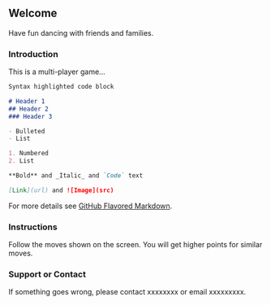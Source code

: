 ## Welcome

Have fun dancing with friends and families.


### Introduction

This is a multi-player game...

```markdown
Syntax highlighted code block

# Header 1
## Header 2
### Header 3

- Bulleted
- List

1. Numbered
2. List

**Bold** and _Italic_ and `Code` text

[Link](url) and ![Image](src)
```

For more details see [GitHub Flavored Markdown](https://guides.github.com/features/mastering-markdown/).

### Instructions

Follow the moves shown on the screen.
You will get higher points for similar moves.

### Support or Contact

If something goes wrong, please contact xxxxxxxx or email xxxxxxxxx.
